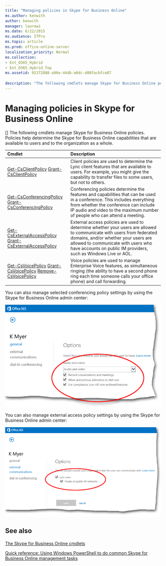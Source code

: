 ```yaml
---
title: "Managing policies in Skype for Business Online"
ms.author: kenwith
author: kenwith
manager: laurawi
ms.date: 6/22/2015
ms.audience: ITPro
ms.topic: article
ms.prod: office-online-server
localization_priority: Normal
ms.collection:
- Ent_O365_Hybrid
- Ent_O365_Hybrid_Top
ms.assetid: 91372888-a96e-44db-a0dc-d08facbfce87

description: "The following cmdlets manage Skype for Business Online policies. Policies help determine the Skype for Business Online capabilities that are available to users and to the organization as a whole."
---
```


# Managing policies in Skype for Business Online
[]
The following cmdlets manage Skype for Business Online policies. Policies help determine the Skype for Business Online capabilities that are available to users and to the organization as a whole.
  
|**Cmdlet**|**Description**|
|:-----|:-----|
|[Get-CsClientPolicy](get-csclientpolicy.md)          [Grant-CsClientPolicy](grant-csclientpolicy.md) <br/> |Client policies are used to determine the Lync client features that are available to users. For example, you might give the capability to transfer files to some users, but not to others.  <br/> |
|[Get-CsConferencingPolicy](get-csconferencingpolicy.md)          [Grant-CsConferencingPolicy](grant-csconferencingpolicy.md) <br/> |Conferencing policies determine the features and capabilities that can be used in a conference. This includes everything from whether the conference can include IP audio and video to the maximum number of people who can attend a meeting.  <br/> |
|[Get-CsExternalAccessPolicy](get-csexternalaccesspolicy.md)          [Grant-CsExternalAccessPolicy](grant-csexternalaccesspolicy.md) <br/> |External access policies are used to determine whether your users are allowed to communicate with users from federated domains, and/or whether your users are allowed to communicate with users who have accounts on public IM providers, such as Windows Live or AOL.  <br/> |
|[Get-CsVoicePolicy](get-csvoicepolicy.md)          [Grant-CsVoicePolicy](grant-csvoicepolicy.md)          [Remove-CsVoicePolicy](remove-csvoicepolicy.md) <br/> |Voice policies are used to manage Enterprise Voice features, as simultaneous ringing (the ability to have a second phone ring each time someone calls your office phone) and call forwarding.  <br/> |
   
You can also manage selected conferencing policy settings by using the Skype for Business Online admin center:
  
![Lync admin center general options properties](media/LyncOnlinePowerShell_Meeting_Properties.png)
  
You can also manage external access policy settings by using the Skype for Business Online admin center:
  
![Admin center external communication options](media/LyncOnlinePowerShell_External_Access.png)
  
## See also

#### 

[The Skype for Business Online cmdlets](the-skype-for-business-online-cmdlets.md)
  
[Quick reference: Using Windows PowerShell to do common Skype for Business Online management tasks](quick-reference-using-windows-powershell-to-do-common-skype-for-business-online.md)

